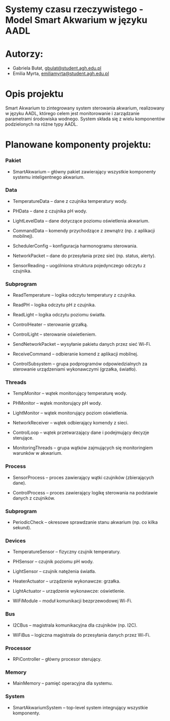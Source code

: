 # Systemy czasu rzeczywistego - Model Smart Akwarium w języku AADL

# Autorzy:
- Gabriela Bułat, gbulat@student.agh.edu.pl
- Emilia Myrta, emiliamyrta@student.agh.edu.pl

# Opis projektu

Smart Akwarium to zintegrowany system sterowania akwarium, realizowany w języku AADL, którego celem jest monitorowanie i zarządzanie parametrami środowiska wodnego. System składa się z wielu komponentów podzielonych na różne typy AADL.

# Planowane komponenty projektu:
 
 ### Pakiet
- SmartAkwarium – główny pakiet zawierający wszystkie komponenty systemu inteligentnego akwarium.

 ### Data 
- TemperatureData – dane z czujnika temperatury wody.

- PHData – dane z czujnika pH wody.

- LightLevelData – dane dotyczące poziomu oświetlenia akwarium.

- CommandData – komendy przychodzące z zewnątrz (np. z aplikacji mobilnej).

- SchedulerConfig – konfiguracja harmonogramu sterowania.

- NetworkPacket – dane do przesyłania przez sieć (np. status, alerty).

- SensorReading – uogólniona struktura pojedynczego odczytu z czujnika.

### Subprogram 
- ReadTemperature – logika odczytu temperatury z czujnika.

- ReadPH – logika odczytu pH z czujnika.

- ReadLight – logika odczytu poziomu światła.

- ControlHeater – sterowanie grzałką.

- ControlLight – sterowanie oświetleniem.

- SendNetworkPacket – wysyłanie pakietu danych przez sieć Wi-Fi.

- ReceiveCommand – odbieranie komend z aplikacji mobilnej.

- ControlSubsystem – grupa podprogramów odpowiedzialnych za sterowanie urządzeniami wykonawczymi (grzałka, światło).

### Threads
- TempMonitor – wątek monitorujący temperaturę wody.

- PHMonitor – wątek monitorujący pH wody.

- LightMonitor – wątek monitorujący poziom oświetlenia.

- NetworkReceiver – wątek odbierający komendy z sieci.

- ControlLoop – wątek przetwarzający dane i podejmujący decyzje sterujące.

- MonitoringThreads – grupa wątków zajmujących się monitoringiem warunków w akwarium.

### Process
- SensorProcess – proces zawierający wątki czujników (zbierających dane).

- ControlProcess – proces zawierający logikę sterowania na podstawie danych z czujników.

### Subprogram
- PeriodicCheck – okresowe sprawdzanie stanu akwarium (np. co kilka sekund).

### Devices
- TemperatureSensor – fizyczny czujnik temperatury.

- PHSensor – czujnik poziomu pH wody.

- LightSensor – czujnik natężenia światła.

- HeaterActuator – urządzenie wykonawcze: grzałka.

- LightActuator – urządzenie wykonawcze: oświetlenie.

- WiFiModule – moduł komunikacji bezprzewodowej Wi-Fi.

### Bus
- I2CBus – magistrala komunikacyjna dla czujników (np. I2C).

- WiFiBus – logiczna magistrala do przesyłania danych przez Wi-Fi.

### Processor
- RPiController – główny procesor sterujący.

### Memory
- MainMemory – pamięć operacyjna dla systemu.

### System
- SmartAkwariumSystem – top-level system integrujący wszystkie komponenty.
